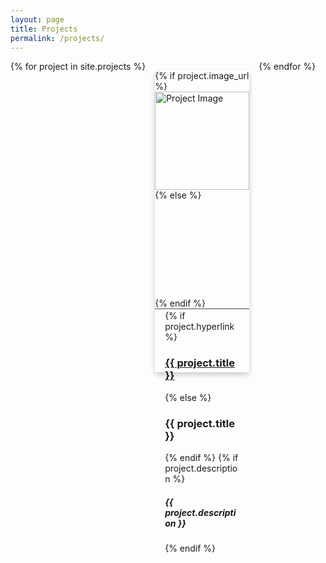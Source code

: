 ```yaml
---
layout: page
title: Projects
permalink: /projects/
---
```

<div class="card-container">
{% for project in site.projects %}
<div class="card" style="background-color:#{{project.card-color}}">
    {% if project.image_url %}
        <img class="card-img" src="{{ project.image_url }}" alt="Project Image"  />
    {% else %}
        <div class="card-img">    </div>
    {% endif %}
    <div class="container">
        {% if project.hyperlink %}
            <h3 class="title"><a href="{{project.url}}">{{ project.title }}</a></h3>
        {% else %}
            <h3 class="title">{{ project.title }}</h3>
        {% endif %} 
        {% if project.description %}
            <h5 class="description">{{ project.description }}</h5>
        {% endif %}
    </div>
  <!-- <p>{{ proj.content | markdownify }}</p> -->
</div>
{% endfor %}
</div>
<style>
.card-container {
    display: flex;
    width: 100%;
    flex-direction: row;
    flex-wrap: wrap;
}
.card {
    box-shadow: 0 4px 8px 0 rgba(0,0,0,0.2);
    transition: 0.3s;
    width: 30%;
    display: flex;
    flex-direction: column;
    justify-content: left;
    margin: 15px;
}
.card:hover {
    outline: 1px solid #800000;
}
.container {
    background-color: #fdfdfd;
}
.card:hover {
    box-shadow: 0 8px 16px 0 rgba(0,0,0,0.2);
}
.container {
    padding: 2px 16px;
    height: 20%;
    min-height: 20%;
    border-top: 1px solid #414a4c;
}
.card-img {
    max-height: 80%;
    height: 100%;
    justify-content: center;
    vertical-align: middle;
    object-fit: cover;
}
.fill {
    width:100% !important;
}
.page-content > .wrapper {
    max-width: calc(1200px - (30px * 2)) !important;   
}
</style>